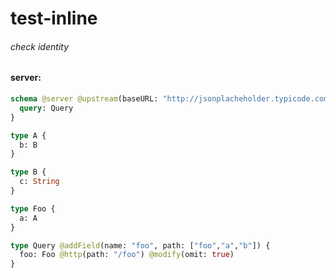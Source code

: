# test-inline

###### check identity

#### server:

```graphql
schema @server @upstream(baseURL: "http://jsonplacheholder.typicode.com") {
  query: Query
}

type A {
  b: B
}

type B {
  c: String
}

type Foo {
  a: A
}

type Query @addField(name: "foo", path: ["foo","a","b"]) {
  foo: Foo @http(path: "/foo") @modify(omit: true)
}
```
